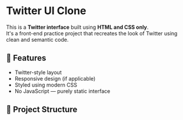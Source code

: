 # Twitter UI Clone

This is a **Twitter interface** built using **HTML and CSS only**.  
It's a front-end practice project that recreates the look of Twitter using clean and semantic code.

## 🚀 Features

- Twitter-style layout
- Responsive design (if applicable)
- Styled using modern CSS
- No JavaScript — purely static interface

## 📁 Project Structure

